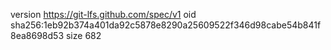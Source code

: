 version https://git-lfs.github.com/spec/v1
oid sha256:1eb92b374a401da92c5878e8290a25609522f346d98cabe54b841f8ea8698d53
size 682
